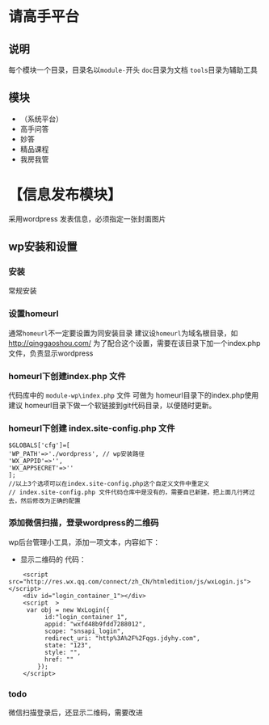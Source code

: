 # 请高手平台 

## 说明
每个模块一个目录，目录名以`module-`开头
`doc`目录为文档
`tools`目录为辅助工具

## 模块

- （系统平台）
- 高手问答
- 妙答
- 精品课程
- 我房我管



# 【信息发布模块】


采用wordpress
发表信息，必须指定一张封面图片

## wp安装和设置

### 安装
常规安装

### 设置homeurl
通常`homeurl`不一定要设置为同安装目录
建议设`homeurl`为域名根目录，如 http://qinggaoshou.com/
为了配合这个设置，需要在该目录下加一个index.php文件，负责显示wordpress

### homeurl下创建index.php 文件
代码库中的 `module-wp\index.php` 文件 可做为 homeurl目录下的index.php使用
建议 homeurl目录下做一个软链接到git代码目录，以便随时更新。

### homeurl下创建 index.site-config.php 文件

````
$GLOBALS['cfg']=[
'WP_PATH'=>'./wordpress', // wp安装路径
'WX_APPID'=>'',
'WX_APPSECRET'=>''
];
//以上3个选项可以在index.site-config.php这个自定义文件中重定义
// index.site-config.php 文件代码仓库中是没有的，需要自已新建，把上面几行拷过去，然后修改为正确的配置
````

### 添加微信扫描，登录wordpress的二维码

wp后台管理小工具，添加一项文本，内容如下：

- 显示二维码的 代码：
````
	<script src="http://res.wx.qq.com/connect/zh_CN/htmledition/js/wxLogin.js"></script>
	<div id="login_container_1"></div>
	<script  >
	 var obj = new WxLogin({
		  id:"login_container_1", 
		  appid: "wxfd48b9fdd7288012", 
		  scope: "snsapi_login", 
		  redirect_uri: "http%3A%2F%2Fqgs.jdyhy.com",
		  state: "123",
		  style: "",
		  href: ""
		});
	</script>
````

### todo
微信扫描登录后，还显示二维码，需要改进
